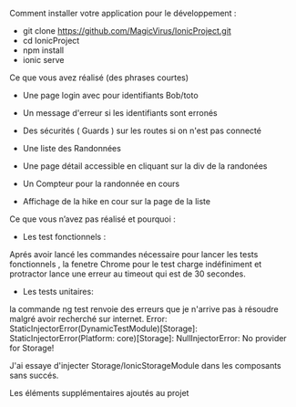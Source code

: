 Comment installer votre application pour le développement :

-  git clone https://github.com/MagicVirus/IonicProject.git
- cd IonicProject 
- npm install
- ionic serve

Ce que vous avez réalisé (des phrases courtes)

- Une page login avec pour identifiants Bob/toto
- Un message d'erreur si les identifiants sont erronés
- Des sécurités ( Guards ) sur les routes si on n'est pas connecté 

- Une liste des Randonnées
- Une page détail accessible en cliquant sur la div de la randonées 
- Un Compteur pour la randonnée en cours

- Affichage de la hike en cour sur la page de la liste

Ce que vous n’avez pas réalisé et pourquoi :

- Les test fonctionnels :

Aprés avoir lancé les commandes nécessaire pour lancer les tests fonctionnels , la fenetre Chrome pour le test charge indéfiniment et protractor lance une erreur au timeout qui est de 30 secondes.

 - Les tests unitaires:

la commande ng test renvoie des erreurs que je n'arrive pas à résoudre malgré avoir recherché sur internet.
Error: StaticInjectorError(DynamicTestModule)[Storage]: 
  StaticInjectorError(Platform: core)[Storage]: 
    NullInjectorError: No provider for Storage!
    
  J'ai essaye d'injecter Storage/IonicStorageModule dans les composants sans succés.
    
 Les éléments supplémentaires ajoutés au projet

